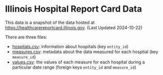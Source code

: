 # Illinois Hospital Report Card Data

This data is a snapshot of the data hosted at <https://healthcarereportcard.illinois.gov>. (Last Updated 2024-10-22)

There are three files:
 - [hospitals.csv](hospitals.csv): information about hospitals (key `entity_id`)
 - [measures.csv](measures.csv): metadata about the data measured for each hosptial (key `measure_id`)
 - [values.csv](values.csv): the values of each measure for each hospital during a particular date range (foreign keys `entity_id` and `measure_id`)
